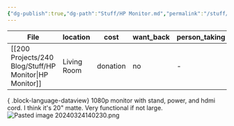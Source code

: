 ```yaml
---
{"dg-publish":true,"dg-path":"Stuff/HP Monitor.md","permalink":"/stuff/hp-monitor/"}
---
```



| File                                                      | location    | cost     | want_back | person_taking |
| --------------------------------------------------------- | ----------- | -------- | --------- | ------------- |
| [[200 Projects/240 Blog/Stuff/HP Monitor\|HP Monitor]] | Living Room | donation | no        | \-            |

{ .block-language-dataview}
1080p monitor with stand, power, and hdmi cord. I think it's 20" matte. 
Very functional if not large. 
![Pasted image 20240324140230.png](/img/user/Attachments/Pasted%20image%2020240324140230.png)